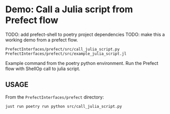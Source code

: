 # Demo: Call a Julia script from Prefect flow

TODO: add prefect-shell to poetry project dependencies
TODO: make this a working demo from a prefect flow.

    PrefectInterfaces/prefect/src/call_julia_script.py
    PrefectInterfaces/prefect/src/example_julia_script.jl

Example command from the poetry python environment. Run the Prefect flow with ShellOp call to julia script.

## USAGE
From the `PrefectInterfaces/prefect` directory:

```sh
just run poetry run python src/call_julia_script.py
```
